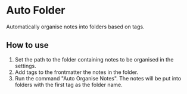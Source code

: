 # Auto Folder

Automatically organise notes into folders based on tags.

## How to use

1. Set the path to the folder containing notes to be organised in the settings.
2. Add tags to the frontmatter the notes in the folder.
3. Run the command "Auto Organise Notes". The notes will be put into folders with the first tag as the folder name.

